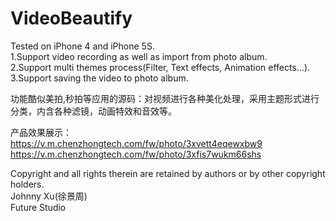 # VideoBeautify

Tested on iPhone 4 and iPhone 5S.  
1.Support video recording as well as import from photo album.  
2.Support multi themes process(Filter, Text effects, Animation effects...).  
3.Support saving the video to photo album.  
 
功能酷似美拍,秒拍等应用的源码：对视频进行各种美化处理，采用主题形式进行分类，内含各种滤镜，动画特效和音效等。   
   
产品效果展示：  
https://v.m.chenzhongtech.com/fw/photo/3xvett4eqewxbw9  
https://v.m.chenzhongtech.com/fw/photo/3xfis7wukm66shs  

Copyright and all rights therein are retained by authors or by other copyright holders.  
Johnny Xu(徐景周)  
Future Studio  



